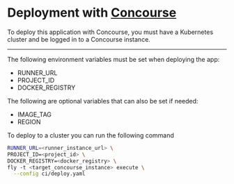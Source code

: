 # Deployment with [Concourse](https://concourse-ci.org/)

To deploy this application with Concourse, you must have a Kubernetes cluster and be logged in to a Concourse instance.

---

The following environment variables must be set when deploying the app:
- RUNNER_URL
- PROJECT_ID
- DOCKER_REGISTRY

The following are optional variables that can also be set if needed:
- IMAGE_TAG
- REGION

To deploy to a cluster you can run the following command

```sh
RUNNER_URL=<runner_instance_url> \
PROJECT_ID=<project_id> \
DOCKER_REGISTRY=<docker_registry> \
fly -t <target_concourse_instance> execute \
  --config ci/deploy.yaml
```
